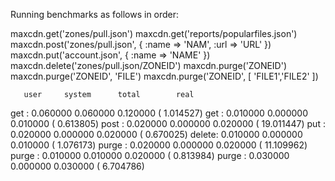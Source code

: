 Running benchmarks as follows in order:
 
 maxcdn.get('zones/pull.json')
 maxcdn.get('reports/popularfiles.json')
 maxcdn.post('zones/pull.json', { :name => 'NAM', :url => 'URL' })
 maxcdn.put('account.json', { :name => 'NAME' })
 maxcdn.delete('zones/pull.json/ZONEID')
 maxcdn.purge('ZONEID')
 maxcdn.purge('ZONEID', 'FILE')
 maxcdn.purge('ZONEID', [ 'FILE1','FILE2' ])
 
       user     system      total        real
get   :  0.060000   0.060000   0.120000 (  1.014527)
get   :  0.010000   0.000000   0.010000 (  0.613805)
post  :  0.020000   0.000000   0.020000 ( 19.011447)
put   :  0.020000   0.000000   0.020000 (  0.670025)
delete:  0.010000   0.000000   0.010000 (  1.076173)
purge :  0.020000   0.000000   0.020000 ( 11.109962)
purge :  0.010000   0.010000   0.020000 (  0.813984)
purge :  0.030000   0.000000   0.030000 (  6.704786)
